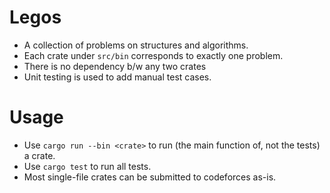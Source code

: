 # Legos
- A collection of problems on structures and algorithms.
- Each crate under `src/bin` corresponds to exactly one problem.
- There is no dependency b/w any two crates
- Unit testing is used to add manual test cases.

# Usage
- Use `cargo run --bin <crate>` to run (the main function of, not the tests) a crate.
- Use `cargo test` to run all tests.
- Most single-file crates can be submitted to codeforces as-is.

